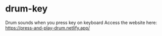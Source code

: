 # drum-key
Drum sounds when you press key on keyboard
Access the website here: https://press-and-play-drum.netlify.app/
